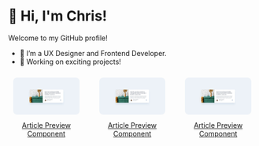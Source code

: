# 👋 Hi, I'm Chris!  
Welcome to my GitHub profile!  
- 🌱 I’m a UX Designer and Frontend Developer.  
- 🔭 Working on exciting projects!

<div style="display: flex; justify-content: space-between; gap: 20px; text-align: center;">
  <!-- First Project -->
  <div style="flex: 1; padding: 10px; display: flex; flex-direction: column; align-items: center;">
    <a href="https://github.com/chrisbk9674/article-preview-component" target="_blank">
      <img src="https://github.com/chrisbk9674/chrisbk9674/raw/main/images/desktop-design-article-preview-component.jpg" alt="Project 1" style="width: 200px; height: auto; border-radius: 8px;">
      <p style="margin-top: 10px;">Article Preview Component</p>
    </a>
  </div>

  <!-- Second Project -->
  <div style="flex: 1; padding: 10px; display: flex; flex-direction: column; align-items: center;">
    <a href="https://github.com/chrisbk9674/article-preview-component" target="_blank">
      <img src="https://github.com/chrisbk9674/chrisbk9674/raw/main/images/desktop-design-article-preview-component.jpg" alt="Project 1" style="width: 200px; height: auto; border-radius: 8px;">
      <p style="margin-top: 10px;">Article Preview Component</p>
    </a>
  </div>

  <!-- Third Project -->
  <div style="flex: 1; padding: 10px; display: flex; flex-direction: column; align-items: center;">
    <a href="https://github.com/chrisbk9674/article-preview-component" target="_blank">
      <img src="https://github.com/chrisbk9674/chrisbk9674/raw/main/images/desktop-design-article-preview-component.jpg" alt="Project 1" style="width: 200px; height: auto; border-radius: 8px;">
      <p style="margin-top: 10px;">Article Preview Component</p>
    </a>
  </div>
</div>

















    
<!--## 📈 GitHub Stats  

<table>
  <tr>
    <td><img src="https://github-readme-stats.vercel.app/api?username=chrisbk9674&show_icons=true&theme=tokyonight" height="150"/></td>
    <td><img src="https://github-readme-stats.vercel.app/api/top-langs/?username=chrisbk9674&layout=compact&theme=tokyonight" height="150"/></td>
   
  </tr>
</table> -->
